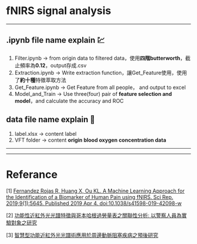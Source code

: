# fNIRS signal analysis

------
## .ipynb file name explain 💹

1. Filter.ipynb  -> from origin data to filtered data，使用**四階butterworth**，截止頻率為**0.12**，output存成.csv
2. Extraction.ipynb -> Write extraction function，讓Get_Feature使用，使用了**約十種**特徵萃取方法
3. Get_Feature.ipynb -> Get Feature from all people， and output to excel
4. Model_and_Train -> Use three(four) pair of **feature selection and model**，and calculate the accuracy and ROC


## data file name explain 🔰

1. label.xlsx -> content label
2. VFT folder -> content **origin blood oxygen concentration data**


---
---
# Referance
[1] [Fernandez Rojas R, Huang X, Ou KL. A Machine Learning Approach for the Identification of a Biomarker of Human Pain using fNIRS. Sci Rep. 2019;9(1):5645. Published 2019 Apr 4. doi:10.1038/s41598-019-42098-w](https://www.ncbi.nlm.nih.gov/pmc/articles/PMC6449551/)

[2] [功能性近紅外光光譜特徵與哥本哈根過勞量表之關聯性分析: 以警察人員為實驗對象之研究](https://ndltd.ncl.edu.tw/cgi-bin/gs32/gsweb.cgi/ccd=4a2sQ0/record?r1=3&h1=1)

[3] [智慧型功能近紅外光光譜術應用於周邊動脈阻塞疾病之預後研究](https://ndltd.ncl.edu.tw/cgi-bin/gs32/gsweb.cgi/ccd=4a2sQ0/record?r1=5&h1=1)

